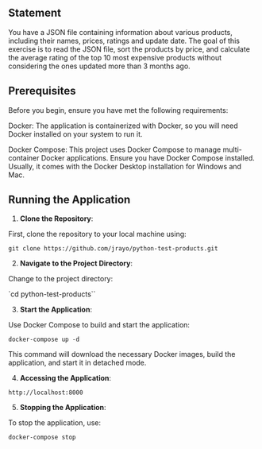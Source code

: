 ## Statement

You have a JSON file containing information about various products, including their names, prices, ratings and update date. The goal of this exercise is to read the JSON file, sort the products by price, and calculate the average rating of the top 10 most expensive products without considering the ones updated more than 3 months ago.

## Prerequisites
Before you begin, ensure you have met the following requirements:

Docker: The application is containerized with Docker, so you will need Docker installed on your system to run it.

Docker Compose: This project uses Docker Compose to manage multi-container Docker applications. Ensure you have Docker Compose installed. Usually, it comes with the Docker Desktop installation for Windows and Mac. 

## Running the Application

1. **Clone the Repository**:

First, clone the repository to your local machine using:

`git clone https://github.com/jrayo/python-test-products.git`

2. **Navigate to the Project Directory**:

Change to the project directory:

`cd python-test-products``

3. **Start the Application**:

Use Docker Compose to build and start the application:

`docker-compose up -d`

This command will download the necessary Docker images, build the application, and start it in detached mode.

4. **Accessing the Application**:

`http://localhost:8000`

5. **Stopping the Application**:

To stop the application, use:

`docker-compose stop`